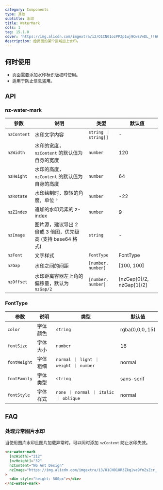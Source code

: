 ```yaml
---
category: Components
type: 其他
subtitle: 水印
title: WaterMark
cols: 1
tag: 15.1.0
cover: 'https://img.alicdn.com/imgextra/i2/O1CN01ozPPZp1wj9CwsVvDL_!!6000000006343-0-tps-1232-820.jpg'
description: 给页面的某个区域加上水印。
---
```



## 何时使用

- 页面需要添加水印标识版权时使用。
- 适用于防止信息盗用。


## API

### nz-water-mark

| 参数        | 说明                                                        | 类型                 | 默认值                   |
| ----------- | ----------------------------------------------------------- | -------------------- | ------------------------ |
| `nzContent` | 水印文字内容                                                | `string ｜ string[]` | -                        |
| `nzWidth`   | 水印的宽度，`nzContent` 的默认值为自身的宽度                | `number`             | 120                      |
| `nzHeight`  | 水印的高度，`nzContent` 的默认值为自身的高度                | `number`             | 64                       |
| `nzRotate`  | 水印绘制时，旋转的角度，单位 `°`                            | `number`             | -22                      |
| `nzZIndex`  | 追加的水印元素的 z-index                                    | `number`             | 9                        |
| `nzImage`   | 图片源，建议导出 2 倍或 3 倍图，优先级高 (支持 base64 格式) | `string`             | -                        |
| `nzFont`    | 文字样式                                                    | `FontType`           | FontType                 |
| `nzGap`     | 水印之间的间距                                              | `[number, number]`   | [100, 100]               |
| `nzOffset`  | 水印距离容器左上角的偏移量，默认为 `nzGap/2`                | `[number, number]`   | [nzGap[0]/2, nzGap[1]/2] |

### FontType

| 参数         | 说明     | 类型                                  | 默认值          |
| ------------ | -------- | ------------------------------------- | --------------- |
| `color`      | 字体颜色 | `string`                              | rgba(0,0,0,.15) |
| `fontSize`   | 字体大小 | `number`                              | 16              |
| `fontWeight` | 字体粗细 | `normal ｜ light ｜ weight ｜ number` | normal          |
| `fontFamily` | 字体类型 | `string`                              | sans-serif      |
| `fontStyle`  | 字体样式 | `none ｜ normal ｜ italic ｜ oblique` | normal          |

## FAQ

### 处理异常图片水印

当使用图片水印且图片加载异常时，可以同时添加 `nzContent` 防止水印失效。

```html
<nz-water-mark
  [nzWidth]="212"
  [nzHeight]="32"
  nzContent="NG Ant Design"
  nzImage="https://img.alicdn.com/imgextra/i3/O1CN01UR3Zkq1va9fnZsZcr_!!6000000006188-55-tps-424-64.svg"
>
  <div style="height: 500px"></div>
</nz-water-mark>
```
